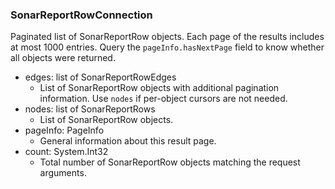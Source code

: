 ### SonarReportRowConnection
Paginated list of SonarReportRow objects. Each page of the results includes at most 1000 entries. Query the `pageInfo.hasNextPage` field to know whether all objects were returned.

- edges: list of SonarReportRowEdges
  - List of SonarReportRow objects with additional pagination information. Use `nodes` if per-object cursors are not needed.
- nodes: list of SonarReportRows
  - List of SonarReportRow objects.
- pageInfo: PageInfo
  - General information about this result page.
- count: System.Int32
  - Total number of SonarReportRow objects matching the request arguments.
